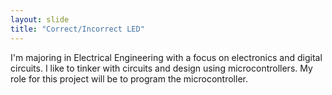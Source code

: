 ```yaml
---
layout: slide
title: "Correct/Incorrect LED"
---
```

I'm majoring in Electrical Engineering with a focus on electronics and digital circuits. 
I like to tinker with circuits and design using microcontrollers. 
My role for this project will be to program the microcontroller.
